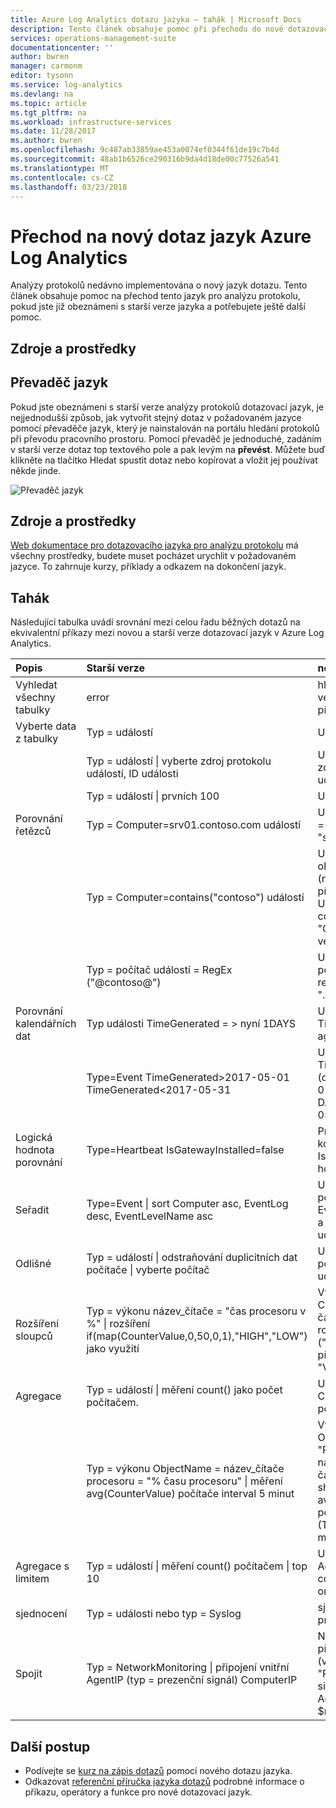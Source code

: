 ```yaml
---
title: Azure Log Analytics dotazu jazyka – tahák | Microsoft Docs
description: Tento článek obsahuje pomoc při přechodu do nové dotazovací jazyk pro analýzu protokolu, pokud jste již obeznámeni s starší verze jazyka.
services: operations-management-suite
documentationcenter: ''
author: bwren
manager: carmonm
editor: tysonn
ms.service: log-analytics
ms.devlang: na
ms.topic: article
ms.tgt_pltfrm: na
ms.workload: infrastructure-services
ms.date: 11/28/2017
ms.author: bwren
ms.openlocfilehash: 9c487ab33859ae453a0074ef0344f61de19c7b4d
ms.sourcegitcommit: 48ab1b6526ce290316b9da4d18de00c77526a541
ms.translationtype: MT
ms.contentlocale: cs-CZ
ms.lasthandoff: 03/23/2018
---
```

# <a name="transitioning-to-azure-log-analytics-new-query-language"></a>Přechod na nový dotaz jazyk Azure Log Analytics
Analýzy protokolů nedávno implementována o nový jazyk dotazu.  Tento článek obsahuje pomoc na přechod tento jazyk pro analýzu protokolu, pokud jste již obeznámeni s starší verze jazyka a potřebujete ještě další pomoc.

## <a name="resources"></a>Zdroje a prostředky


## <a name="language-converter"></a>Převaděč jazyk

Pokud jste obeznámeni s starší verze analýzy protokolů dotazovací jazyk, je nejjednodušší způsob, jak vytvořit stejný dotaz v požadovaném jazyce pomocí převaděče jazyk, který je nainstalován na portálu hledání protokolů při převodu pracovního prostoru.  Pomocí převaděč je jednoduché, zadáním v starší verze dotaz top textového pole a pak levým na **převést**.  Můžete buď klikněte na tlačítko Hledat spustit dotaz nebo kopírovat a vložit jej používat někde jinde.

![Převaděč jazyk](media/log-analytics-log-search-upgrade/language-converter.png)


## <a name="resources"></a>Zdroje a prostředky
[Web dokumentace pro dotazovacího jazyka pro analýzu protokolu](https://docs.loganalytics.io) má všechny prostředky, budete muset pocházet urychlit v požadovaném jazyce.  To zahrnuje kurzy, příklady a odkazem na dokončení jazyk.


## <a name="cheat-sheet"></a>Tahák

Následující tabulka uvádí srovnání mezi celou řadu běžných dotazů na ekvivalentní příkazy mezi novou a starší verze dotazovací jazyk v Azure Log Analytics.

| Popis | Starší verze | novinka |
|:--|:--|:--|
| Vyhledat všechny tabulky      | error | hledání "error" (ne velká a malá písmena) |
| Vyberte data z tabulky | Typ = událostí |  Událost |
|                        | Typ = událostí &#124; vyberte zdroj protokolu událostí, ID události | Událost &#124; projektu zdroj protokolu událostí, ID události |
|                        | Typ = událostí &#124; prvních 100 | Událost &#124; trvat 100 |
| Porovnání řetězců      | Typ = Computer=srv01.contoso.com událostí   | Událost &#124; kde počítač == "srv01.contoso.com" |
|                        | Typ = Computer=contains("contoso") událostí | Událost &#124; kde počítač obsahuje "contoso" (ne velká a malá písmena)<br>Událost &#124; kde počítač contains_cs "Contoso" (malá a velká písmena) |
|                        | Typ = počítač událostí = RegEx ("@contoso@")  | Událost &#124; kde počítače odpovídá regulárnímu výrazu ". *contoso*" |
| Porovnání kalendářních dat        | Typ události TimeGenerated = > nyní 1DAYS | Událost &#124; kde TimeGenerated > ago(1d) |
|                        | Type=Event TimeGenerated>2017-05-01 TimeGenerated<2017-05-31 | Událost &#124; kde TimeGenerated mezi (datetime(2017-05-01)... DATETIME(2017-05-31)) |
| Logická hodnota porovnání     | Type=Heartbeat IsGatewayInstalled=false  | Prezenční signál \| kde IsGatewayInstalled hodnotu false |
| Seřadit                   | Type=Event &#124; sort Computer asc, EventLog desc, EventLevelName asc | Událost \| řazení podle počítače asc, EventLevelName asc a desc protokolu událostí |
| Odlišné               | Typ = událostí &#124; odstraňování duplicitních dat počítače \| vyberte počítač | Událost &#124; shrnout počítačem protokolu událostí |
| Rozšíření sloupců         | Typ = výkonu název_čítače = "čas procesoru v %" &#124; rozšíření if(map(CounterValue,0,50,0,1),"HIGH","LOW") jako využití | Výkonu &#124; tam, kde CounterName == "% času procesoru" \| rozšířit využití =, je-li ("Nedostatek" přepočtené > 50, "Vysoká") |
| Agregace            | Typ = událostí &#124; měření count() jako počet počítačem. | Událost &#124; shrnout Count = count() počítačem. |
|                                | Typ = výkonu ObjectName = název_čítače procesoru = "% času procesoru" &#124; měření avg(CounterValue) počítače interval 5 minut | Výkonu &#124; kde ObjectName == "Procesor" a název_čítače == "% času procesoru" &#124; shrnout avg(CounterValue) počítačem bin (TimeGenerated, 5 minut) |
| Agregace s limitem | Typ = událostí &#124; měření count() počítačem &#124; top 10 | Událost &#124; shrnout AggregatedValue = count() počítačem &#124; omezit 10 |
| sjednocení                  | Typ = události nebo typ = Syslog | sjednocení události procesu Syslog |
| Spojit                   | Typ = NetworkMonitoring &#124; připojení vnitřní AgentIP (typ = prezenční signál) ComputerIP | NetworkMonitoring &#124; připojení typ = vnitřní (vyhledávání typu == "Prezenčního signálu") na $left. AgentIP == $right.ComputerIP |



## <a name="next-steps"></a>Další postup
- Podívejte se [kurz na zápis dotazů](https://go.microsoft.com/fwlink/?linkid=856078) pomocí nového dotazu jazyka.
- Odkazovat [referenční příručka jazyka dotazů](https://go.microsoft.com/fwlink/?linkid=856079) podrobné informace o příkazu, operátory a funkce pro nové dotazovací jazyk.  
